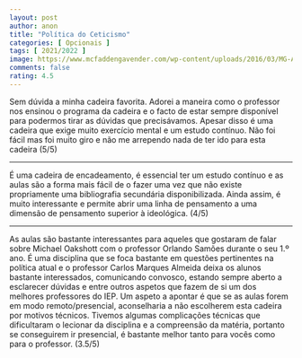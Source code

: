 ```yaml
---
layout: post
author: anon
title: "Política do Ceticismo"
categories: [ Opcionais ]
tags: [ 2021/2022 ]
image: https://www.mcfaddengavender.com/wp-content/uploads/2016/03/MG-AudienceSkepticism.jpg
comments: false
rating: 4.5
---
```


Sem dúvida a minha cadeira favorita. Adorei a maneira como o professor nos ensinou o programa da cadeira e o facto de estar sempre disponível para podermos tirar as dúvidas que precisávamos. Apesar disso é uma cadeira que exige muito exercício mental e um estudo contínuo. Não foi fácil mas foi muito giro e não me arrependo nada de ter ido para  esta cadeira (5/5)

---

É uma cadeira de encadeamento, é essencial ter um estudo contínuo e as aulas são a forma mais fácil de o fazer uma vez que não existe propriamente uma bibliografia secundária disponibilizada. Ainda assim, é muito interessante e permite abrir uma linha de pensamento a uma dimensão de pensamento superior à ideológica. (4/5)

---

As aulas são bastante interessantes para aqueles que gostaram de falar sobre Michael Oakshott com o professor Orlando Samões durante o seu 1.º ano. É uma disciplina que se foca bastante em questões pertinentes na política atual e o professor Carlos Marques Almeida deixa os alunos bastante interessados, comunicando convosco, estando sempre aberto a esclarecer dúvidas e entre outros aspetos que fazem  de si um dos melhores professores do IEP.
Um aspeto a apontar é que se as aulas forem em modo remoto/presencial, aconselharia a não escolherem esta cadeira por motivos técnicos. Tivemos algumas complicações técnicas que dificultaram o lecionar da disciplina e a compreensão da matéria, portanto se conseguirem ir presencial, é bastante melhor tanto para vocês como para o professor. (3.5/5)

